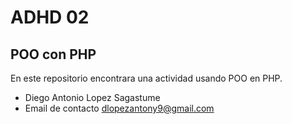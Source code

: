 # ADHD 02
## POO con PHP

En este repositorio encontrara una actividad usando POO en PHP.

* Diego Antonio Lopez Sagastume 
* Email de contacto dlopezantony9@gmail.com
